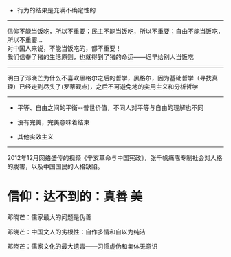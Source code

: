 

* 行为的结果是充满不确定性的

---
信仰不能当饭吃，所以不重要；民主不能当饭吃，所以不重要；自由不能当饭吃，所以不重要...  
对中国人来说，不能当饭吃的，都不重要！  
我们信奉了猪的生活原则，也就得到了猪的命运——迟早给别人当饭吃

---

明白了邓晓芒为什么不喜欢黑格尔之后的哲学，黑格尔，因为基础哲学（寻找真理）已经走到尽头了(罗蒂观点)，之后不可避免地的实用主义和分析哲学


---

-   平等、自由之间的平衡--普世价值，不同人对平等与自由的理解也不同
    
-   没有完美，完美意味着结束
    
-   其他实效主义


---

2012年12月网络盛传的视频《辛亥革命与中国宪政》，张千帆痛陈专制社会对人格的戕害，以及中国国民的人格缺陷。

# 信仰：达不到的：真善 **美**



邓晓芒：儒家最大的问题是伪善

邓晓芒：中国文人的劣根性：自作多情和自以为纯洁

邓晓芒：儒家文化的最大遗毒——习惯虚伪和集体无意识

 

 

 
